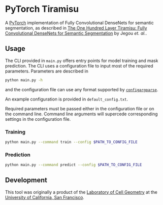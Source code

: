 # PyTorch Tiramisu

A [PyTorch](https://pytorch.org) implementation of Fully Convolutional DenseNets for semantic segmentation, as described in [The One Hundred Layer Tiramisu: Fully Convolutional DenseNets for Semantic Segmentation](https://arxiv.org/abs/1611.09326) by Jegou *et. al.*.

## Usage

The CLI provided in `main.py` offers entry points for model training and mask prediction. The CLI uses a configuration file to input most of the required parameters. Parameters are described in 

```bash
python main.py -h
```

and the configuration file can use any format supported by [`configargparse`](https://github.com/bw2/ConfigArgParse).

An example configuration is provided in `default_config.txt`.

Required parameters must be passed either in the configuration file or on the command line. Command line arguments will supercede corresponding settings in the configuration file.

### Training

```bash
python main.py --command train --config $PATH_TO_CONFIG_FILE
```

### Prediction

```bash
python main.py --command predict --config $PATH_TO_CONFIG_FILE
```

## Development

This tool was originally a product of the [Laboratory of Cell Geometry](https://cellgeometry.ucsf.edu/) at the [University of California, San Francisco](https://ucsf.edu).